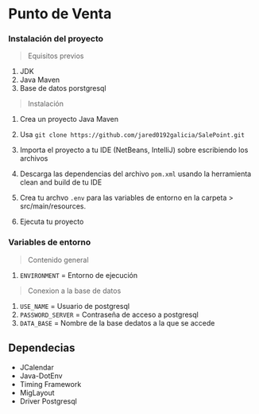 # Punto de Venta


### Instalación del proyecto

> Equisitos previos

1. JDK
2. Java Maven
3. Base de datos porstgresql

> Instalación

1. Crea un proyecto Java Maven

2. Usa ```git clone https://github.com/jared0192galicia/SalePoint.git```

3. Importa el proyecto a tu IDE (NetBeans, IntelliJ) sobre escribiendo los archivos

4. Descarga las dependencias del archivo ```pom.xml``` usando la herramienta clean and build de tu IDE

5. Crea tu archvo ```.env``` para las variables de entorno en la carpeta > src/main/resources.

6. Ejecuta tu proyecto

### Variables de entorno

> Contenido general
1. ```ENVIRONMENT``` = Entorno de ejecución

> Conexion a la base de datos
1. ```USE_NAME``` = Usuario de postgresql
2. ```PASSWORD_SERVER``` = Contraseña de acceso a postgresql
3. ```DATA_BASE``` = Nombre  de la base dedatos a la que se accede

## Dependecias

* JCalendar
* Java-DotEnv
* Timing Framework
* MigLayout
* Driver Postgresql